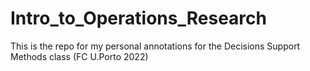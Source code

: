 # Intro_to_Operations_Research
This is the repo for my personal annotations for the Decisions Support Methods class (FC U.Porto 2022)

